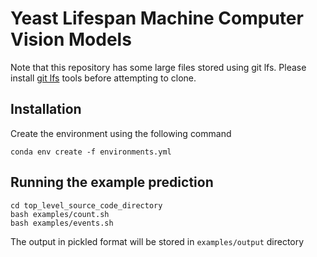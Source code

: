# Yeast Lifespan Machine Computer Vision Models

Note that this repository has some large files stored using git lfs. Please install [git lfs](https://git-lfs.github.com/) tools before attempting to clone. 


## Installation

Create the environment using the following command

`conda env create -f environments.yml`

## Running the example prediction
  ```conda activate ylmcv
  cd top_level_source_code_directory
  bash examples/count.sh
  bash examples/events.sh
  ```
  The output in pickled format will be stored in `examples/output` directory
